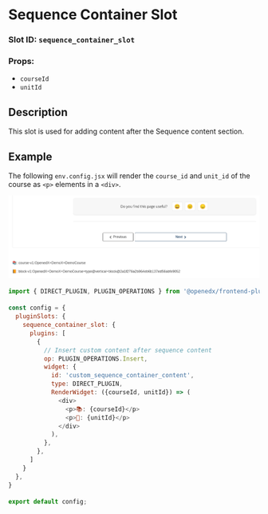 # Sequence Container Slot

### Slot ID: `sequence_container_slot`
### Props:
* `courseId`
* `unitId`

## Description

This slot is used for adding content after the Sequence content section.

## Example

The following `env.config.jsx` will render the `course_id` and `unit_id` of the course as `<p>` elements in a `<div>`.

![Screenshot of Content added after the Sequence Container](./images/post_sequence_container.png)

```js
import { DIRECT_PLUGIN, PLUGIN_OPERATIONS } from '@openedx/frontend-plugin-framework';

const config = {
  pluginSlots: {
    sequence_container_slot: {
      plugins: [
        {
          // Insert custom content after sequence content
          op: PLUGIN_OPERATIONS.Insert,
          widget: {
            id: 'custom_sequence_container_content',
            type: DIRECT_PLUGIN,
            RenderWidget: ({courseId, unitId}) => (
              <div>
                <p>📚: {courseId}</p>
                <p>📙: {unitId}</p>
              </div>
            ),
          },
        },
      ]
    }
  },
}

export default config;
```
